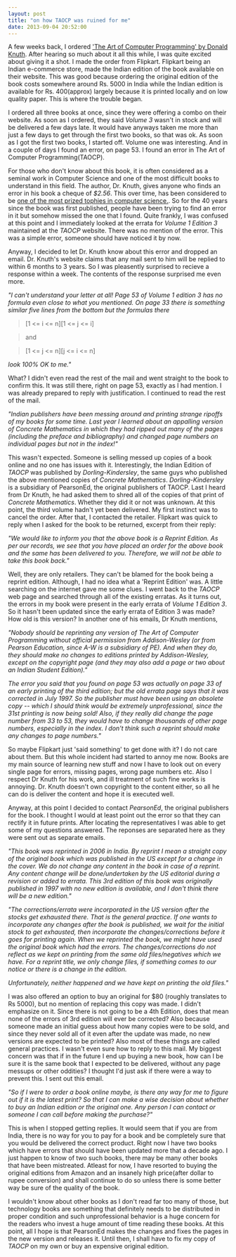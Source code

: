 ```yaml
---
layout: post
title: "on how TAOCP was ruined for me"
date: 2013-09-04 20:52:00
---
```


A few weeks back, I ordered ['The Art of Computer Programming' by Donald Knuth](http://en.wikipedia.org/wiki/The_Art_of_Computer_Programming). After hearing so much about it all this while, I was quite excited about giving it a shot. I made the order from Flipkart. Flipkart being an Indian e-commerce store, made the Indian edition of the book available on their website. This was good because ordering the original edition of the book costs somewhere around Rs. 5000 in India while the Indian edition is available for Rs. 400(approx) largely because it is printed locally and on low quality paper. This is where the trouble began.

I ordered all three books at once, since they were offering a combo on their website. As soon as I ordered, they said *Volume 3* wasn't in stock and will be delivered a few days late. It would have anyways taken me more than just a few days to get through the first two books, so that was ok. As soon as I got the first two books, I started off. Volume one was interesting. And in a couple of days I found an error, on page 53. I found an error in The Art of Computer Programming(TAOCP).

For those who don't know about this book, it is often considered as a seminal work in Computer Science and one of the most difficult books to understand in this field. The author, Dr. Knuth, gives anyone who finds an error in his book a cheque of *$2.56*. This over time, has been considered to be [one of the most prized tophies in computer science.](http://en.wikipedia.org/wiki/Knuth_reward_check). So for the 40 years since the book was first published, people have been trying to find an error in it but somehow missed the one that I found. Quite frankly, I was confused at this point and I immediately looked at the errata for *Volume 1 Edition 3* maintained at the *TAOCP* website. There was no mention of the error. This was a simple error, someone should have noticed it by now.

Anyway, I decided to let Dr. Knuth know about this error and dropped an email. Dr. Knuth's website claims that any mail sent to him will be replied to within 6 months to 3 years. So I was pleasently surprised to recieve a response within a week. The contents of the response surprised me even more.


*"I can't understand your letter at all! Page 53 of Volume 1 edition 3 has no formula even close to what you mentioned. On page 33 there is something similar five lines from the bottom but the formulas there*
>    [1 <= i <= n][1 <= j <= i]

>    and

>    [1 <= j <= n][j <= i <= n]

*look 100% OK to me."*


What? I didn't even read the rest of the mail and went straight to the book to confirm this. It was still there, right on page 53, exactly as I had mention. I was already prepared to reply with justification. I continued to read the rest of the  mail.


*"Indian publishers have been messing around and printing strange ripoffs of my books for some time. Last year I learned about an appalling version of Concrete Mathematics in which they had ripped out many of the pages (including the preface and bibliography) and changed page numbers on individual pages but not in the index!"*


This wasn't expected. Someone is selling messed up copies of a book online and no one has issues with it. Interestingly, the Indian Edition of *TAOCP* was published by *Dorling-Kindersley*, the same guys who published the above mentioned copies of *Concrete Mathematics*. *Dorling-Kindersley* is a subsidiary of PearsonEd, the original publishers of TAOCP. Last I heard from Dr Knuth, he had asked them to shred all of the copies of that print of *Concrete Mathematics*. Whether they did it or not was unknown. At this point, the third volume hadn't yet been delivered. My first instinct was to cancel the order. After that, I contacted the retailer. Flipkart was quick to reply when I asked for the book to be returned, excerpt from their reply:


*"We would like to inform you that the above book is a Reprint Edition. As per our records, we see that you have placed an order for the above book and the same has been delivered to you. Therefore, we will not be able to take this book back."*


Well, they are only retailers. They can't be blamed for the book being a reprint edition. Although, I had no idea what a 'Reprint Edition' was. A little searching on the internet gave me some clues. I went back to the *TAOCP* web page and searched through all of the existing erratas. As it turns out, the errors in my book were present in the early errata of *Volume 1 Edition 3*. So it hasn't been updated since the early errata of Edition 3 was made? How old is this version? In another one of his emails, Dr Knuth mentions,


*"Nobody should be reprinting any version of The Art of Computer Programming without official permission from Addison-Wesley (or from Pearson Education, since A-W is a subsidiary of PE). And when they do, they should make no changes to editions  printed by Addison-Wesley, except on the copyright page (and they may also add a page or two about an Indian Student Edition)."*

*The error you said that you found on page 53 was actually on page 33 of an early printing of the third edition; but the old errata page says that it was corrected in July 1997. So the publisher must have been using an obsolete copy
-- which I should think would be extremely unprofessional, since the 31st printing is now being sold! Also, if they really did change the page number from 33 to 53, they would have to change thousands of other page numbers, especially in the index. I don't think such a reprint should make any changes to page numbers."*


So maybe Flipkart just 'said something' to get done with it? I do not care about them. But this whole incident had started to annoy me now. Books are my main source of learning new stuff and now I have to look out on every single page for errors, missing pages, wrong page numbers etc. Also I respect Dr Knuth for his work, and ill treatment of such fine works is annoying. Dr. Knuth doesn't own copyright to the content either, so all he can do is deliver the content and hope it is executed well.

Anyway, at this point I decided to contact *PearsonEd*, the original publishers for the book. I thought I would at least point out the error so that they can rectify it in future prints. After locating the representatives I was able to get some of my questions answered. The reponses are separated here as they were sent out as separate emails.


*"This book was reprinted in 2006 in India. By reprint I mean a straight copy of the original book which was published in the US except for a change in the cover. We do not change any content in the book in case of a reprint. Any content change will be done/undertaken by the US editorial during a revision or added to errata. This 3rd edition of this book was originally published in 1997 with no new edition is available, and I don't think there will be a new edition."*

*"The corrections/errata were incorporated in the US version after the stocks get exhausted there. That is the general practice. If one wants to incorporate any changes after the book is published, we wait for the initial stock to get
exhausted, then incorporate the changes/corrections before it goes for printing again. When we reprinted the book, we might have used the original book which had the errors. The changes/corrections do not reflect as we kept on printing from the same old files/negatives which we have. For a reprint title, we only change files, if something comes to our notice or there is a change in the edition.*

*Unfortunately, neither happened and we have kept on printing the old files."*


I was also offered an option to buy an original for $80 (roughly translates to Rs 5000), but no mention of replacing this copy was made. I didn't emphasize on it. Since there is not going to be a 4th Edition, does that mean none of the errors of 3rd edition will ever be corrected? Also because someone made an initial guess about how many copies were to be sold, and since they never sold all of it even after the update was made, no new versions are expected to be printed? Also most of these things are called general practices. I wasn't even sure how to reply to this mail. My biggest concern was that if in the future I end up buying a new book, how can I be sure it is the same book that I expected to be delivered, without any page messups or other oddities? I thought I'd just ask if there were a way to prevent this. I sent out this email.


*"So if I were to order a book online maybe, is there any way for me to figure out if it is the latest print? So that I can make a wise decision about whether to buy an Indian edition or the original one. Any person I can contact or someone I can call before making the purchase?"*


This is when I stopped getting replies. It would seem that if you are from India, there is no way for you to pay for a book and be completely sure that you would be delivered the correct product. Right now I have two books which have errors that should have been updated more that a decade ago. I just happen to know of two such books, there may be many other books that have been mistreated. Atleast for now, I have resorted to buying the original editions from Amazon and an insanely high price(after dollar to rupee conversion) and shall continue to do so unless there is some better way be sure of the quality of the book.

I wouldn't know about other books as I don't read far too many of those, but technology books are something that definitely needs to be distributed in proper condition and such unprofessional behavior is a huge concern for the readers who invest a huge amount of time reading these books. At this point, all I hope is that PearsonEd makes the changes and fixes the pages in the new version and releases it. Until then, I shall have to fix my copy of *TAOCP* on my own or buy an expensive original edition.
